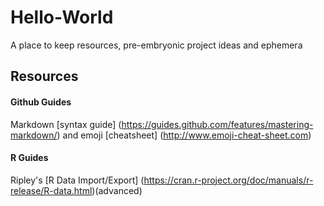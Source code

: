 # Hello-World
A place to keep resources, pre-embryonic project ideas and ephemera 
## Resources 
#### Github Guides 
Markdown [syntax guide] (https://guides.github.com/features/mastering-markdown/) and emoji [cheatsheet] (http://www.emoji-cheat-sheet.com)
#### R Guides 
Ripley's [R Data Import/Export] (https://cran.r-project.org/doc/manuals/r-release/R-data.html)(advanced)
